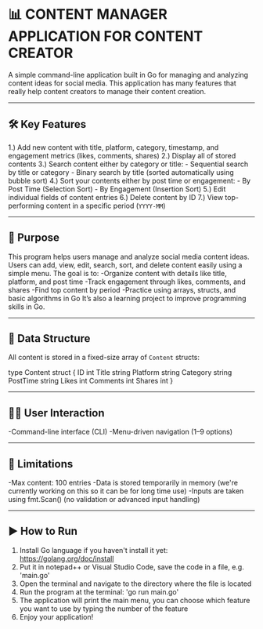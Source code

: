 # 📊 CONTENT MANAGER APPLICATION FOR CONTENT CREATOR 

A simple command-line application built in Go for managing and analyzing content ideas for social media. This application has many features that really help content creators to manage their content creation.

---

## 🛠 Key Features

1.) Add new content with title, platform, category, timestamp, and engagement metrics (likes, comments, shares)
2.) Display all of stored contents
3.) Search content either by category or title:
    - Sequential search by title or category
    - Binary search by title (sorted automatically using bubble sort)
4.) Sort your contents either by post time or engagement:
    - By Post Time (Selection Sort)
    - By Engagement (Insertion Sort)
5.) Edit individual fields of content entries
6.) Delete content by ID
7.) View top-performing content in a specific period (`YYYY-MM`)

---

## 🎯 Purpose

This program helps users manage and analyze social media content ideas. Users can add, view, edit, search, sort, and delete content easily using a simple menu.
The goal is to:
  -Organize content with details like title, platform, and post time
  -Track engagement through likes, comments, and shares
  -Find top content by period
  -Practice using arrays, structs, and basic algorithms in Go
It’s also a learning project to improve programming skills in Go.

---

## 🧱 Data Structure

All content is stored in a fixed-size array of `Content` structs:

type Content struct {
	ID       int
	Title    string
	Platform string
	Category string
	PostTime string
	Likes    int
	Comments int
	Shares   int
}

---

## 🧑‍💻 User Interaction
  -Command-line interface (CLI)
  -Menu-driven navigation (1–9 options)

---

## 📌 Limitations
  -Max content: 100 entries
  -Data is stored temporarily in memory (we're currently working on this so it can be for long      time use)
  -Inputs are taken using fmt.Scan() (no validation or advanced input handling)

---

## ▶️ How to Run 
  1. Install Go language if you haven't install it yet: https://golang.org/doc/install
  2. Put it in notepad++ or Visual Studio Code, save the code in a file, e.g. 'main.go'
  3. Open the terminal and navigate to the directory where the file is located
  4. Run the program at the terminal:
     'go run main.go'
  5. The application will print the main menu, you can choose which feature you want to use by        typing the number of the feature
  6. Enjoy your application!



